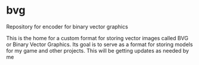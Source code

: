 # bvg
Repository for encoder for binary vector graphics

This is the home for a custom format for storing vector images called BVG or Binary Vector Graphics. Its goal is to serve as a format for storing models for my game and other projects. This will be getting updates as needed by me
